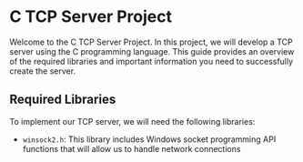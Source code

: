 # C TCP Server Project

Welcome to the C TCP Server Project. In this project, we will develop a TCP server using the C programming language. This guide provides an overview of the required libraries and important information you need to successfully create the server.

## Required Libraries

To implement our TCP server, we will need the following libraries:

- `winsock2.h`: This library includes Windows socket programming API functions that will allow us to handle network connections 